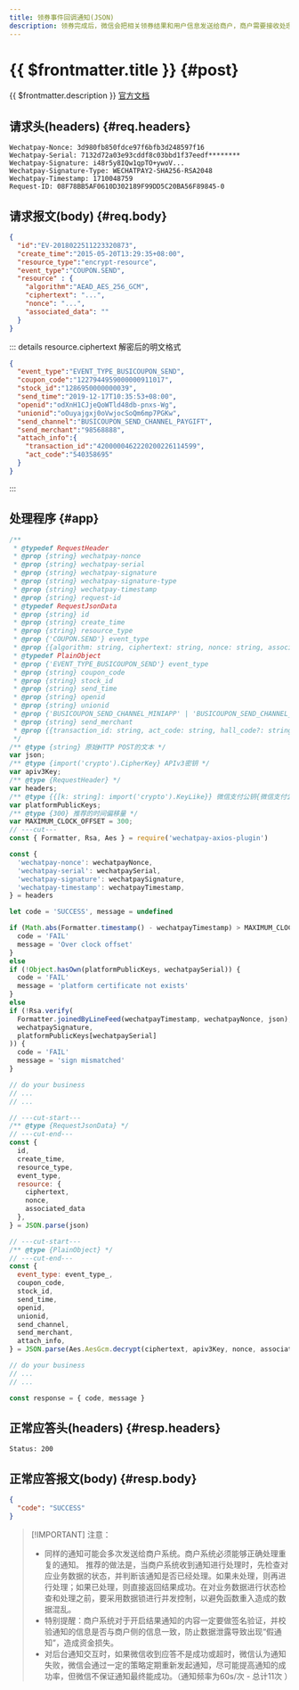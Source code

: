 ```yaml
---
title: 领券事件回调通知(JSON)
description: 领券完成后，微信会把相关领券结果和用户信息发送给商户，商户需要接收处理，并按照文档规范返回应答。出于安全的考虑，我们对支付结果数据进行了加密，商户需要先对通知数据进行解密，才能得到支付结果数据。
---
```


# {{ $frontmatter.title }} {#post}

{{ $frontmatter.description }} [官方文档](https://pay.weixin.qq.com/docs/partner/apis/merchant-exclusive-coupon/coupon/busicoupon-send.html)

## 请求头(headers) {#req.headers}

```ansi
Wechatpay-Nonce: 3d980fb850fdce97f6bfb3d248597f16
Wechatpay-Serial: 7132d72a03e93cddf8c03bbd1f37eedf********
Wechatpay-Signature: i48r5y8IQw1qpTO+ywoV...
Wechatpay-Signature-Type: WECHATPAY2-SHA256-RSA2048
Wechatpay-Timestamp: 1710048759
Request-ID: 08F78BB5AF0610D302189F99DD5C20BA56F89845-0
```

## 请求报文(body) {#req.body}

```json
{
  "id":"EV-2018022511223320873",
  "create_time":"2015-05-20T13:29:35+08:00",
  "resource_type":"encrypt-resource",
  "event_type":"COUPON.SEND",
  "resource" : {
    "algorithm":"AEAD_AES_256_GCM",
    "ciphertext": "...",
    "nonce": "...",
    "associated_data": ""
  }
}
```

::: details resource.ciphertext 解密后的明文格式

```json
{
  "event_type":"EVENT_TYPE_BUSICOUPON_SEND",
  "coupon_code":"1227944959000000911017",
  "stock_id":"1286950000000039",
  "send_time":"2019-12-17T10:35:53+08:00",
  "openid":"odXnH1CJjeQoWTld48db-pnxs-Wg",
  "unionid":"oOuyajgxj0oVwjocSoQm6mp7PGKw",
  "send_channel":"BUSICOUPON_SEND_CHANNEL_PAYGIFT",
  "send_merchant":"98568888",
  "attach_info":{
    "transaction_id":"4200000462220200226114599",
    "act_code":"540358695"
  }
}
```
:::

## 处理程序 {#app}

```js twoslash
/**
 * @typedef RequestHeader
 * @prop {string} wechatpay-nonce
 * @prop {string} wechatpay-serial
 * @prop {string} wechatpay-signature
 * @prop {string} wechatpay-signature-type
 * @prop {string} wechatpay-timestamp
 * @prop {string} request-id
 * @typedef RequestJsonData
 * @prop {string} id
 * @prop {string} create_time
 * @prop {string} resource_type
 * @prop {'COUPON.SEND'} event_type
 * @prop {{algorithm: string, ciphertext: string, nonce: string, associated_data: string}} resource
 * @typedef PlainObject
 * @prop {'EVENT_TYPE_BUSICOUPON_SEND'} event_type
 * @prop {string} coupon_code
 * @prop {string} stock_id
 * @prop {string} send_time
 * @prop {string} openid
 * @prop {string} unionid
 * @prop {'BUSICOUPON_SEND_CHANNEL_MINIAPP' | 'BUSICOUPON_SEND_CHANNEL_API' | 'BUSICOUPON_SEND_CHANNEL_PAYGIFT' | 'BUSICOUPON_SEND_CHANNEL_H5' | 'BUSICOUPON_SEND_CHANNEL_FTOF' | 'BUSICOUPON_SEND_CHANNEL_MEMBERCARD_ACT' | 'BUSICOUPON_SEND_CHANNEL_HALL' | 'BUSICOUPON_SEND_CHANNEL_JSAPI' | 'BUSICOUPON_SEND_CHANNEL_MINI_APP_LIVE' | 'BUSICOUPON_SEND_CHANNEL_WECHAT_SEARCH' | 'BUSICOUPON_SEND_CHANNEL_PAY_HAS_DISCOUNT' | 'BUSICOUPON_SEND_CHANNEL_WECHAT_AD' | 'BUSICOUPON_SEND_CHANNEL_RIGHTS_PLATFORM' | 'BUSICOUPON_SEND_CHANNEL_RECEIVE_MONEY_GIFT' | 'BUSICOUPON_SEND_CHANNEL_MEMBER_PAY_RIGHT' | 'BUSICOUPON_SEND_CHANNEL_BUSI_SMART_RETAIL' | 'BUSICOUPON_SEND_CHANNEL_FINDER_LIVEROOM'} send_channel
 * @prop {string} send_merchant
 * @prop {{transaction_id: string, act_code: string, hall_code?: string, hall_belong_mch_id?: number, card_id?: string, activity_id?: string}} attach_info
 */
/** @type {string} 原始HTTP POST的文本 */
var json;
/** @type {import('crypto').CipherKey} APIv3密钥 */
var apiv3Key;
/** @type {RequestHeader} */
var headers;
/** @type {{[k: string]: import('crypto').KeyLike}} 微信支付公钥{微信支付公钥ID:实例}/平台证书{序列号:实例}键值对 */
var platformPublicKeys;
/** @type {300} 推荐的时间偏移量 */
var MAXIMUM_CLOCK_OFFSET = 300;
// ---cut---
const { Formatter, Rsa, Aes } = require('wechatpay-axios-plugin')

const {
  'wechatpay-nonce': wechatpayNonce,
  'wechatpay-serial': wechatpaySerial,
  'wechatpay-signature': wechatpaySignature,
  'wechatpay-timestamp': wechatpayTimestamp,
} = headers

let code = 'SUCCESS', message = undefined

if (Math.abs(Formatter.timestamp() - wechatpayTimestamp) > MAXIMUM_CLOCK_OFFSET) {
  code = 'FAIL'
  message = 'Over clock offset'
}
else
if (!Object.hasOwn(platformPublicKeys, wechatpaySerial)) {
  code = 'FAIL'
  message = 'platform certificate not exists'
}
else
if (!Rsa.verify(
  Formatter.joinedByLineFeed(wechatpayTimestamp, wechatpayNonce, json),
  wechatpaySignature,
  platformPublicKeys[wechatpaySerial]
)) {
  code = 'FAIL'
  message = 'sign mismatched'
}

// do your business
// ...
// ...

// ---cut-start---
/** @type {RequestJsonData} */
// ---cut-end---
const {
  id,
  create_time,
  resource_type,
  event_type,
  resource: {
    ciphertext,
    nonce,
    associated_data
  },
} = JSON.parse(json)

// ---cut-start---
/** @type {PlainObject} */
// ---cut-end---
const {
  event_type: event_type_,
  coupon_code,
  stock_id,
  send_time,
  openid,
  unionid,
  send_channel,
  send_merchant,
  attach_info,
} = JSON.parse(Aes.AesGcm.decrypt(ciphertext, apiv3Key, nonce, associated_data))

// do your business
// ...
// ...

const response = { code, message }
```

## 正常应答头(headers) {#resp.headers}

```ansi
Status: 200
```

## 正常应答报文(body) {#resp.body}

```json
{
  "code": "SUCCESS"
}
```

> [!IMPORTANT] 注意：
> - 同样的通知可能会多次发送给商户系统。商户系统必须能够正确处理重复的通知。 推荐的做法是，当商户系统收到通知进行处理时，先检查对应业务数据的状态，并判断该通知是否已经处理。如果未处理，则再进行处理；如果已处理，则直接返回结果成功。在对业务数据进行状态检查和处理之前，要采用数据锁进行并发控制，以避免函数重入造成的数据混乱。
> - 特别提醒：商户系统对于开启结果通知的内容一定要做签名验证，并校验通知的信息是否与商户侧的信息一致，防止数据泄露导致出现“假通知”，造成资金损失。
> - 对后台通知交互时，如果微信收到应答不是成功或超时，微信认为通知失败，微信会通过一定的策略定期重新发起通知，尽可能提高通知的成功率，但微信不保证通知最终能成功。（通知频率为60s/次 - 总计11次 ）
